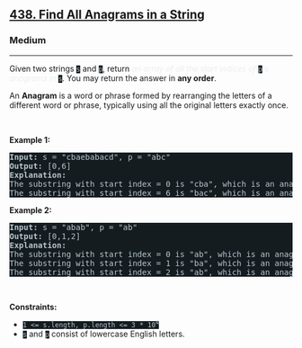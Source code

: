 <h2><a href="https://leetcode.com/problems/find-all-anagrams-in-a-string/">438. Find All Anagrams in a String</a></h2><h3>Medium</h3><hr><div><p>Given two strings <code style="background-color: rgb(20, 28, 32) !important; color: rgb(183, 198, 205) !important;">s</code> and <code style="background-color: rgb(20, 28, 32) !important; color: rgb(183, 198, 205) !important;">p</code>, return <em style="color: rgb(234, 238, 241) !important;">an array of all the start indices of </em><code style="background-color: rgb(20, 28, 32) !important; color: rgb(183, 198, 205) !important;">p</code><em style="color: rgb(234, 238, 241) !important;">'s anagrams in </em><code style="background-color: rgb(20, 28, 32) !important; color: rgb(183, 198, 205) !important;">s</code>. You may return the answer in <strong>any order</strong>.</p>

<p>An <strong>Anagram</strong> is a word or phrase formed by rearranging the letters of a different word or phrase, typically using all the original letters exactly once.</p>

<p>&nbsp;</p>
<p><strong class="example">Example 1:</strong></p>

<pre style="background-color: rgb(20, 28, 32) !important; color: rgb(183, 198, 206) !important;"><strong>Input:</strong> s = "cbaebabacd", p = "abc"
<strong>Output:</strong> [0,6]
<strong>Explanation:</strong>
The substring with start index = 0 is "cba", which is an anagram of "abc".
The substring with start index = 6 is "bac", which is an anagram of "abc".
</pre>

<p><strong class="example">Example 2:</strong></p>

<pre style="background-color: rgb(20, 28, 32) !important; color: rgb(183, 198, 206) !important;"><strong>Input:</strong> s = "abab", p = "ab"
<strong>Output:</strong> [0,1,2]
<strong>Explanation:</strong>
The substring with start index = 0 is "ab", which is an anagram of "ab".
The substring with start index = 1 is "ba", which is an anagram of "ab".
The substring with start index = 2 is "ab", which is an anagram of "ab".
</pre>

<p>&nbsp;</p>
<p><strong>Constraints:</strong></p>

<ul>
	<li><code style="background-color: rgb(20, 28, 32) !important; color: rgb(183, 198, 205) !important;">1 &lt;= s.length, p.length &lt;= 3 * 10<sup>4</sup></code></li>
	<li><code style="background-color: rgb(20, 28, 32) !important; color: rgb(183, 198, 205) !important;">s</code> and <code style="background-color: rgb(20, 28, 32) !important; color: rgb(183, 198, 205) !important;">p</code> consist of lowercase English letters.</li>
</ul>
</div>